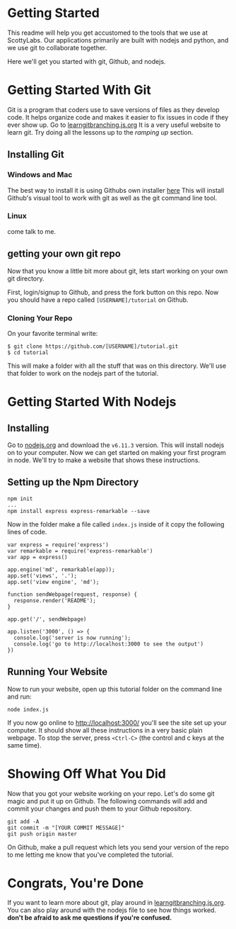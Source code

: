 # Getting Started

This readme will help you get accustomed to the tools that we use at ScottyLabs.
Our applications primarily are built with nodejs and python, and we use git
to collaborate together.

Here we'll get you started with git, Github, and nodejs.

# Getting Started With Git

Git is a program that coders use to save versions of files as they develop code.
It helps organize code and makes it easier to fix issues in code if they ever show up.
Go to [learngitbranching.js.org](http://learngitbranching.js.org/) It
is a very useful website to learn git. Try doing all the lessons up to the *ramping up* section.

## Installing Git

### Windows and Mac
The best way to install it is using Githubs own installer [here](https://desktop.github.com/)
This will install Github's visual tool to work with git as well as the git command line tool.

### Linux
come talk to me.

## getting your own git repo
Now that you know a little bit more about git, lets start working on your own git directory.

First, login/signup to Github, and press the fork button on this repo. Now you should have a repo called `[USERNAME]/tutorial` on Github.

### Cloning Your Repo

On your favorite terminal write:
```
$ git clone https://github.com/[USERNAME]/tutorial.git
$ cd tutorial
```

This will make a folder with all the stuff that was on this directory. We'll use that folder to work on the nodejs part of the tutorial.

# Getting Started With Nodejs

## Installing
Go to [nodejs.org](https://nodejs.org/) and download the `v6.11.3` version. This will install nodejs on to your computer. Now we can get started on making your first program in node. We'll try to make a website that shows these instructions.

## Setting up the Npm Directory
```
npm init
...
npm install express express-remarkable --save
```

Now in the folder make a file called `index.js` inside of it copy the following lines of code.
```
var express = require('express')
var remarkable = require('express-remarkable')
var app = express()

app.engine('md', remarkable(app));
app.set('views', '.');
app.set('view engine', 'md');

function sendWebpage(request, response) {
  response.render('README');
}

app.get('/', sendWebpage)

app.listen('3000', () => {
  console.log('server is now running');
  console.log('go to http://localhost:3000 to see the output')
})
```

## Running Your Website

Now to run your website, open up this tutorial folder on the command line and run:
```
node index.js
```
If you now go online to [http://localhost:3000/](http://localhost:3000/)
you'll see the site set up your computer. It should show all these instructions
in a very basic plain webpage. To stop the server, press `<Ctrl-C>` (the
control and c keys at the same time).

# Showing Off What You Did
Now that you got your website working on your repo.
Let's do some git magic and put it up on Github.
The following commands will add and commit your changes and push them to your
Github repository.
```
git add -A
git commit -m "[YOUR COMMIT MESSAGE]"
git push origin master
```
On Github, make a pull request which lets you send your version of the repo to me letting me know that you've completed the tutorial.

# Congrats, You're Done
If you want to learn more about git, play around in
[learngitbranching.js.org](http://learngitbranching.js.org/). You can also play
around with the nodejs file to see how things worked. **don't be afraid to ask
me questions if you're confused.**
